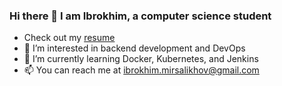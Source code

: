 ### Hi there 👋 I am Ibrokhim, a computer science student
- Check out my [resume](https://github.com/ibrokhim-mirsalikhov/resume)
- 👀 I’m interested in backend development and DevOps
- 🌱 I’m currently learning  Docker, Kubernetes, and Jenkins
- 📫 You can reach me at ibrokhim.mirsalikhov@gmail.com

<!---
ibrokhim-mirsalikhov/ibrokhim-mirsalikhov is a ✨ special ✨ repository because its `README.md` (this file) appears on your GitHub profile.
You can click the Preview link to take a look at your changes.
--->
